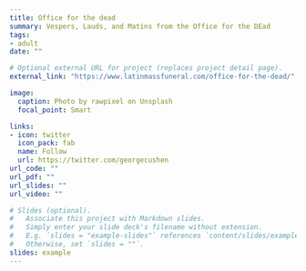 ```yaml
---
title: Office for the dead
summary: Vespers, Lauds, and Matins from the Office for the DEad
tags:
- adult
date: ""

# Optional external URL for project (replaces project detail page).
external_link: "https://www.latinmassfuneral.com/office-for-the-dead/"

image:
  caption: Photo by rawpixel on Unsplash
  focal_point: Smart

links:
- icon: twitter
  icon_pack: fab
  name: Follow
  url: https://twitter.com/georgecushen
url_code: ""
url_pdf: ""
url_slides: ""
url_video: ""

# Slides (optional).
#   Associate this project with Markdown slides.
#   Simply enter your slide deck's filename without extension.
#   E.g. `slides = "example-slides"` references `content/slides/example-slides.md`.
#   Otherwise, set `slides = ""`.
slides: example
---
```


